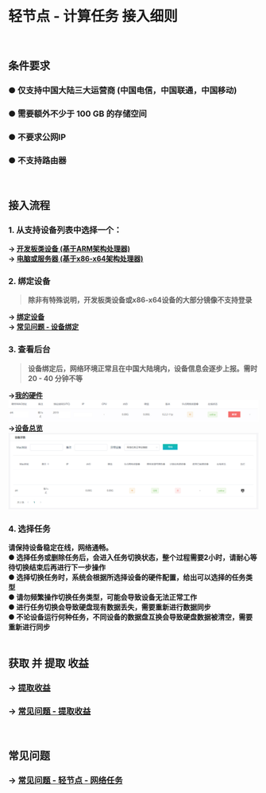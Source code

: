 # 轻节点 - 计算任务 接入细则
<br>

## 条件要求
### ● 仅支持中国大陆三大运营商 (中国电信，中国联通，中国移动)
### ● 需要额外不少于 100 GB 的存储空间
### ● 不要求公网IP
### ● 不支持路由器
<br>

## 接入流程
### 1. 从支持设备列表中选择一个：
**-> [开发板类设备 (基于ARM架构处理器)](arm.md)  
-> [电脑或服务器 (基于x86-x64架构处理器)](x86.md)**

### 2. 绑定设备
> **除非有特殊说明，开发板类设备或x86-x64设备的大部分镜像不支持登录**  

**-> [绑定设备](bound.md)  
-> [常见问题 - 设备绑定](faq-bound.md)**

### 3. 查看后台
> **设备绑定后，网络环境正常且在中国大陆境内，设备信息会逐步上报。需时 20 - 40 分钟不等**  

**->[我的硬件](https://console.bonuscloud.work/hardList)**  
![Image](image/network-task-myhardware.png)  
**->[设备总览](https://console.bonuscloud.work/deviceOverview)**  
![Image](image/network-task-overall.png)  

### 4. 选择任务
**请保持设备稳定在线，网络通畅。  
● 选择任务或删除任务后，会进入任务切换状态，整个过程需要2小时，请耐心等待切换结束后再进行下一步操作  
● 选择切换任务时，系统会根据所选择设备的硬件配置，给出可以选择的任务类型  
● 请勿频繁操作切换任务类型，可能会导致设备无法正常工作  
● 进行任务切换会导致硬盘现有数据丢失，需要重新进行数据同步  
● 不论设备运行何种任务，不同设备的数据盘互换会导致硬盘数据被清空，需要重新进行同步**  
<br>

## 获取 并 提取 收益
### -> [提取收益](withdrawal.md)
### -> [常见问题 - 提取收益](faq-withdrawal.md)
<br>

## 常见问题
### -> [常见问题 - 轻节点 - 网络任务](faq-network.md)
